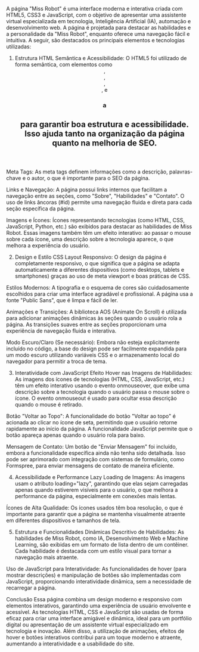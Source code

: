 A página "Miss Robot" é uma interface moderna e interativa criada com HTML5, CSS3 e JavaScript, com o objetivo de apresentar uma assistente virtual especializada em tecnologia, Inteligência Artificial (IA), automação e desenvolvimento web. A página é projetada para destacar as habilidades e a personalidade da "Miss Robot", enquanto oferece uma navegação fácil e intuitiva. A seguir, são destacados os principais elementos e tecnologias utilizadas:

1. Estrutura HTML
Semântica e Acessibilidade: O HTML5 foi utilizado de forma semântica, com elementos como <header>, <section>, <footer>, <nav>, e <h1> a <h2> para garantir boa estrutura e acessibilidade. Isso ajuda tanto na organização da página quanto na melhoria de SEO.

Meta Tags: As meta tags definem informações como a descrição, palavras-chave e o autor, o que é importante para o SEO da página.

Links e Navegação: A página possui links internos que facilitam a navegação entre as seções, como "Sobre", "Habilidades" e "Contato". O uso de links âncoras (#id) permite uma navegação fluida e direta para cada seção específica da página.

Imagens e Ícones: Ícones representando tecnologias (como HTML, CSS, JavaScript, Python, etc.) são exibidos para destacar as habilidades de Miss Robot. Essas imagens também têm um efeito interativo: ao passar o mouse sobre cada ícone, uma descrição sobre a tecnologia aparece, o que melhora a experiência do usuário.

2. Design e Estilo CSS
Layout Responsivo: O design da página é completamente responsivo, o que significa que a página se adapta automaticamente a diferentes dispositivos (como desktops, tablets e smartphones) graças ao uso de meta viewport e boas práticas de CSS.

Estilos Modernos: A tipografia e o esquema de cores são cuidadosamente escolhidos para criar uma interface agradável e profissional. A página usa a fonte "Public Sans", que é limpa e fácil de ler.

Animações e Transições: A biblioteca AOS (Animate On Scroll) é utilizada para adicionar animações dinâmicas às seções quando o usuário rola a página. As transições suaves entre as seções proporcionam uma experiência de navegação fluida e interativa.

Modo Escuro/Claro (Se necessário): Embora não esteja explicitamente incluído no código, a base do design pode ser facilmente expandida para um modo escuro utilizando variáveis CSS e o armazenamento local do navegador para permitir a troca de tema.

3. Interatividade com JavaScript
Efeito Hover nas Imagens de Habilidades: As imagens dos ícones de tecnologias (HTML, CSS, JavaScript, etc.) têm um efeito interativo usando o evento onmouseover, que exibe uma descrição sobre a tecnologia quando o usuário passa o mouse sobre o ícone. O evento onmouseout é usado para ocultar essa descrição quando o mouse é retirado.

Botão "Voltar ao Topo": A funcionalidade do botão "Voltar ao topo" é acionada ao clicar no ícone de seta, permitindo que o usuário retorne rapidamente ao início da página. A funcionalidade JavaScript permite que o botão apareça apenas quando o usuário rola para baixo.

Mensagem de Contato: Um botão de "Enviar Mensagem" foi incluído, embora a funcionalidade específica ainda não tenha sido detalhada. Isso pode ser aprimorado com integração com sistemas de formulário, como Formspree, para enviar mensagens de contato de maneira eficiente.

4. Acessibilidade e Performance
Lazy Loading de Imagens: As imagens usam o atributo loading="lazy", garantindo que elas sejam carregadas apenas quando estiverem visíveis para o usuário, o que melhora a performance da página, especialmente em conexões mais lentas.

Ícones de Alta Qualidade: Os ícones usados têm boa resolução, o que é importante para garantir que a página se mantenha visualmente atraente em diferentes dispositivos e tamanhos de tela.

5. Estrutura e Funcionalidades Dinâmicas
Descritivo de Habilidades: As habilidades de Miss Robot, como IA, Desenvolvimento Web e Machine Learning, são exibidas em um formato de lista dentro de um contêiner. Cada habilidade é destacada com um estilo visual para tornar a navegação mais atraente.

Uso de JavaScript para Interatividade: As funcionalidades de hover (para mostrar descrições) e manipulação de botões são implementadas com JavaScript, proporcionando interatividade dinâmica, sem a necessidade de recarregar a página.

Conclusão
Essa página combina um design moderno e responsivo com elementos interativos, garantindo uma experiência de usuário envolvente e acessível. As tecnologias HTML, CSS e JavaScript são usadas de forma eficaz para criar uma interface amigável e dinâmica, ideal para um portfólio digital ou apresentação de um assistente virtual especializado em tecnologia e inovação. Além disso, a utilização de animações, efeitos de hover e botões interativos contribui para um toque moderno e atraente, aumentando a interatividade e a usabilidade do site.
